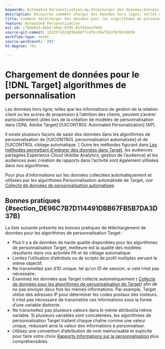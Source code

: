 ```yaml
---
keywords: Automated Personalization;ap;télécharger des données;données hors ligne;algorithme de personnalisation;ciblage automatique;ciblage automatique;bonnes pratiques
description: Découvrez comment charger des données hors ligne, telles que des informations de gestion de la relation client, lors de la création de modèles de personnalisation dans Adobe [!DNL Target] Activités Automated Personalization (AP).
title: Comment télécharger des données pour les algorithmes de personnalisation ?
feature: Automated Personalization
exl-id: c750e0e5-8ebd-49a2-9705-05f593aaf0b9
source-git-commit: 152257a52d836a88ffcd76cd9af5b3fbfbdc0839
workflow-type: tm+mt
source-wordcount: '293'
ht-degree: 75%

---
```


# Chargement de données pour le [!DNL Target] algorithmes de personnalisation

Les données hors ligne, telles que les informations de gestion de la relation client ou les scores de propension à l’attrition des clients, peuvent s’avérer particulièrement utiles lors de la création de modèles de personnalisation dans [!DNL Adobe Target] [!UICONTROL Automated Personalization] (AP).

Il existe plusieurs façons de saisir des données dans les algorithmes de personnalisation de [!UICONTROL personnalisation automatisée] et de [!UICONTROL ciblage automatique. ] Outre les méthodes figurant dans [Les méthodes permettant d’intégrer des données dans Target](/help/main/c-implementing-target/c-considerations-before-you-implement-target/c-methods-to-get-data-into-target/methods-to-get-data-into-target.md#concept_0069C0EFB56C4700BB33F2F35C2B9B17), les audiences partagées Experience Cloud (Adobe Analytics, gestion de l’audience) et les audiences avec création de rapports dans l’activité sont également utilisées dans nos algorithmes.

Pour plus d’informations sur les données collectées automatiquement et utilisées par les algorithmes Personnalisation automatisée de Target, voir [Collecte de données de personnalisation automatisée](/help/main/c-activities/t-automated-personalization/ap-data.md).

## Bonnes pratiques {#section_DE96C7B7D114491DBB67FB5B7DA3D37B}

La liste suivante présente les bonnes pratiques de téléchargement de données pour les algorithmes de personnalisation Target :

* Plus il y a de données de haute qualité disponibles pour les algorithmes de personnalisation Target, meilleure est la qualité des modèles résultants dans vos activités PA et de ciblage automatique.
* Limitez l’utilisation d’attributs ou de scripts de profil multiples servant le même objectif.
* Ne transmettez pas d’ID unique, tel qu’un ID de session, si cela n’est pas nécessaire.
* Examinez les données que Target collecte automatiquement ( [Collecte de données pour les algorithmes de personnalisation de Target](/help/main/c-activities/t-automated-personalization/ap-data.md)) afin de ne pas envoyer deux fois les mêmes informations. Par exemple, Target utilise des adresses IP pour déterminer les codes postaux des visiteurs. Il n’est pas nécessaire de transmettre ces informations sous la forme d’une variable distincte.
* Ne transmettez pas plusieurs valeurs dans le même attribut/la même variable. Si plusieurs variables sont concaténées, les algorithmes de personnalisation Target traitent chaque chaîne comme une valeur unique, réduisant ainsi la valeur des informations à personnaliser.
* Utilisez une convention d’attribution de nom mémorisable et explicite pour faire votre choix [Rapports Informations sur la personnalisation](/help/main/c-reports/c-personalization-insights-reports/personalization-insights-reports.md#concept_A897070E1EDC403EB84CFB7A6ECAD767) plus compréhensibles.
